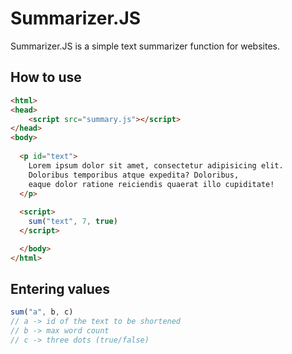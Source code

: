 # Summarizer.JS
Summarizer.JS is a simple text summarizer function for websites.

## How to use

```html
<html>
<head>
    <script src="summary.js"></script>
</head>
<body>
  
  <p id="text">
    Lorem ipsum dolor sit amet, consectetur adipisicing elit. 
    Doloribus temporibus atque expedita? Doloribus, 
    eaque dolor ratione reiciendis quaerat illo cupiditate!
  </p>
  
  <script>
    sum("text", 7, true)
  </script>

  </body>
</html>
```

## Entering values
```js
sum("a", b, c)
// a -> id of the text to be shortened
// b -> max word count
// c -> three dots (true/false)
```
